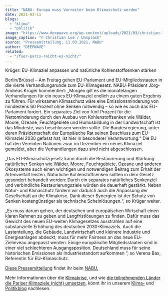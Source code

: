 ```yaml
---
title: "NABU: Europa muss Vorreiter beim Klimaschutz werden"
date: 2021-03-11
blogs: 
  - "klima"
  - "politik"
image: "https://www.deepwave.org/wp-content/uploads/2021/03/christian-lue-8Yw6tsB8tnc-unsplash-scaled.jpg"
image_caption: "© Christian Lue / Unsplash"
source: "Pressemitteilung, 11.03.2021, NABU"
author: "DEEPWAVE"
related: 
  - "/fuer-paris-reicht-es-nicht/"
---
```


Krüger: EU-Klimaziel anpassen und natürliche Kohlenstoffsenken stärken

Berlin/Brüssel – Am Freitag gehen EU-Parlament und EU-Mitgliedsstaaten in die vierte Verhandlungsrunde zum EU-Klimagesetz. NABU-Präsident Jörg-Andreas Krüger kommentiert: „Morgen gilt es die monatelangen Verhandlungen für ein neues EU-Klimaziel endlich zu einem guten Ergebnis zu führen. Für wirksamen Klimaschutz wäre eine Emissionsminderung von mindestens 60 Prozent ohne Senken notwendig – so wie es auch das EU-Parlament fordert. Ein separates Ziel von fünf Prozent für die Nettominderung durch den Ausbau von Kohlenstoffsenken wie Wälder, Moore, Ozeane, Feuchtgebiete und Humusbildung in der Landwirtschaft ist das Mindeste, was beschlossen werden sollte. Die Bundesregierung, unter deren Präsidentschaft der Europäische Rat seinen Beschluss zum EU-Klimaziel 2030 gefasst hat, ist hier in besonderer Verantwortung.“ Die EU hat den Vereinten Nationen zwar im Dezember ein neues Klimaziel gemeldet, aber die Verhandlungen dazu sind nicht abgeschlossen.

„Das EU-Klimaschutzgesetz kann durch die Restaurierung und Stärkung natürlicher Senken wie Wälder, Moore, Feuchtgebiete, Ozeane und anderen Ökosysteme auch einen wichtigen und notwendigen Beitrag zum Erhalt der Artenvielfalt leisten. Natürliche Kohlenstoffsenken sollten in dem Gesetz gesondert behandelt werden: Durch ein separates natürliches Senkenziel und verbindliche Restaurierungsziele würden sie dauerhaft gestärkt. Neben Natur- und Klimaschutz fördern wir dadurch auch die Anpassung der Gesellschaft an die Klimakrise. Dank dieser Synergien ist der Schutz von Senken kostengünstiger als technische Scheinlösungen.“, so Krüger weiter.

„Es muss darum gehen, der deutschen und europäischen Wirtschaft einen klaren Rahmen zu geben und Langfristlösungen zu finden. Dafür muss das Gewicht des neuen EU-weiten Klimagesetzes ausstrahlen auf eine substanzielle Erhöhung des deutschen 2030-Klimaziels. Auch die Lastenteilung, die Gebäude, Landwirtschaft und kleinere Industrie und Energieanlagen abdeckt, muss für mehr Fairness an das neue EU-Zielniveau angepasst werden. Einige europäische Mitgliedsstaaten sind in einer viel schlechteren Ausgangsposition. Deutschland muss für seine historischen Emissionen als Industriestandort aufkommen “, so Verena Bax, Referentin für EU-Klimaschutz.

[Diese Pressemitteilung](https://www.nabu.de/modules/presseservice/index.php?popup=true&db=presseservice&show=30892) findet ihr beim [NABU.](https://www.nabu.de/)

Mehr Informationen über die [Klimakrise](https://www.deepwave.org/die-ozeane/klimawandel/), und wie [die teilnehmenden Länder die Pariser Klimaziele (nicht) umsetzen](https://www.deepwave.org/fuer-paris-reicht-es-nicht/), könnt ihr in unserem [Klima-](https://www.deepwave.org/blogs/klima/) und [Politikblog](https://www.deepwave.org/blogs/politik/) nachlesen.
